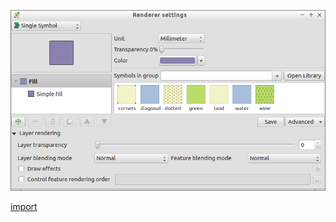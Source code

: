![](../images/QgsRendererV2PropertiesDialog-standalone.png)

[import](../gui/qgis-sample-QgsRendererV2PropertiesDialog.py)

